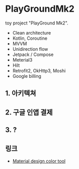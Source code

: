 # PlayGroundMk2

toy project "PlayGround Mk2".

- Clean architecture
- Kotlin, Coroutine
- MVVM
- Unidirection flow
- Jetpack / Compose
- Meterial3
- Hilt
- Retrofit2, OkHttp3, Moshi
- Google billing

## 1. 아키텍쳐

## 2. 구글 인앱 결제

## 3. ?

## 링크

- [Material design color tool](https://material.io/resources/color/#!/?view.left=0&view.right=0)